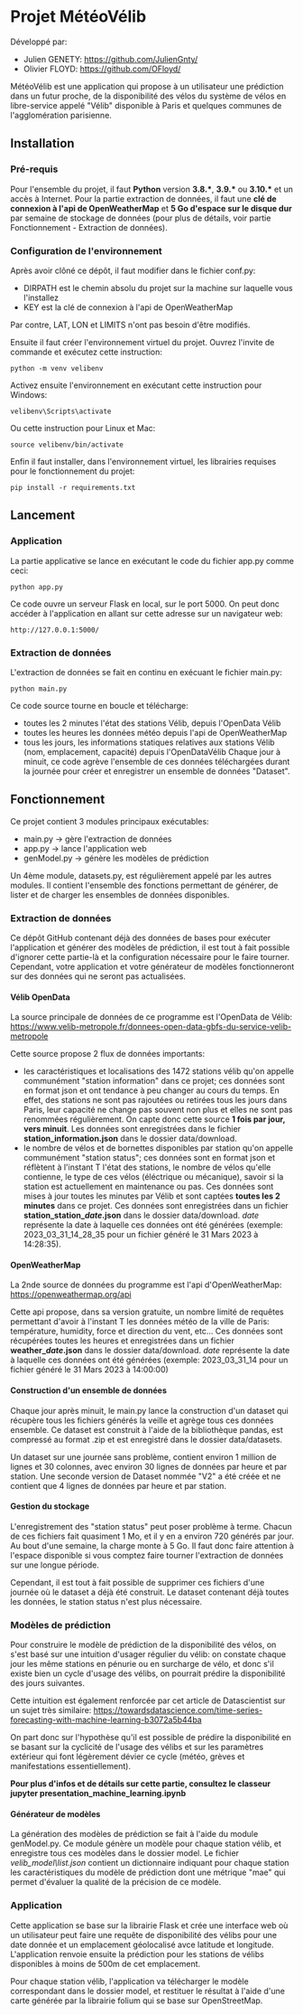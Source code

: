 # Projet MétéoVélib

Développé par:
- Julien GENETY: https://github.com/JulienGnty/
- Olivier FLOYD: https://github.com/OFloyd/

MétéoVélib est une application qui propose à un utilisateur une prédiction dans un futur proche, de la disponibilité des vélos du système de vélos en libre-service appelé "Vélib" disponible à Paris et quelques communes de l'agglomération parisienne.

## Installation

### Pré-requis

Pour l'ensemble du projet, il faut __Python__ version __3.8.\*__, __3.9.\*__ ou __3.10.\*__ et un accès à Internet.
Pour la partie extraction de données, il faut une __clé de connexion à l'api de OpenWeatherMap__ et __5 Go d'espace sur le disque dur__ par semaine de stockage de données (pour plus de détails, voir partie Fonctionnement - Extraction de données).

### Configuration de l'environnement

Après avoir clôné ce dépôt, il faut modifier dans le fichier conf.py:
- DIRPATH est le chemin absolu du projet sur la machine sur laquelle vous l'installez
- KEY est la clé de connexion à l'api de OpenWeatherMap

Par contre, LAT, LON et LIMITS n'ont pas besoin d'être modifiés.

Ensuite il faut créer l'environnement virtuel du projet. Ouvrez l'invite de commande et exécutez cette instruction:
```
python -m venv velibenv
```

Activez ensuite l'environnement en exécutant cette instruction pour Windows:
```
velibenv\Scripts\activate
```
Ou cette instruction pour Linux et Mac:
```
source velibenv/bin/activate
```

Enfin il faut installer, dans l'environnement virtuel, les librairies requises pour le fonctionnement du projet:
```
pip install -r requirements.txt
```

## Lancement

### Application

La partie applicative se lance en exécutant le code du fichier app.py comme ceci:
```
python app.py
```
Ce code ouvre un serveur Flask en local, sur le port 5000. On peut donc accéder à l'application en allant sur cette adresse sur un navigateur web:
```
http://127.0.0.1:5000/
```

### Extraction de données

L'extraction de données se fait en continu en exécuant le fichier main.py:
```
python main.py
```
Ce code source tourne en boucle et télécharge:
- toutes les 2 minutes l'état des stations Vélib, depuis l'OpenData Vélib
- toutes les heures les données météo depuis l'api de OpenWeatherMap
- tous les jours, les informations statiques relatives aux stations Vélib (nom, emplacement, capacité) depuis l'OpenDataVélib
Chaque jour à minuit, ce code agrève l'ensemble de ces données téléchargées durant la journée pour créer et enregistrer un ensemble de données "Dataset".

## Fonctionnement

Ce projet contient 3 modules principaux exécutables:
- main.py -> gère l'extraction de données
- app.py -> lance l'application web
- genModel.py -> génère les modèles de prédiction

Un 4ème module, datasets.py, est régulièrement appelé par les autres modules. Il contient l'ensemble des fonctions permettant de générer, de lister et de charger les ensembles de données disponibles.

### Extraction de données

Ce dépôt GitHub contenant déjà des données de bases pour exécuter l'application et générer des modèles de prédiction, il est tout à fait possible d'ignorer cette partie-là et la configuration nécessaire pour le faire tourner. Cependant, votre application et votre générateur de modèles fonctionneront sur des données qui ne seront pas actualisées.

#### Vélib OpenData

La source principale de données de ce programme est l'OpenData de Vélib: https://www.velib-metropole.fr/donnees-open-data-gbfs-du-service-velib-metropole

Cette source propose 2 flux de données importants:
- les caractéristiques et localisations des 1472 stations vélib qu'on appelle communément "station information" dans ce projet; ces données sont en format json et ont tendance à peu changer au cours du temps. En effet, des stations ne sont pas rajoutées ou retirées tous les jours dans Paris, leur capacité ne change pas souvent non plus et elles ne sont pas renommées régulièrement. On capte donc cette source __1 fois par jour, vers minuit__. Les données sont enregistrées dans le fichier __station\_information.json__ dans le dossier data/download.
- le nombre de vélos et de bornettes disponibles par station qu'on appelle communément "station status"; ces données sont en format json et réflètent à l'instant T l'état des stations, le nombre de vélos qu'elle contienne, le type de ces vélos (éléctrique ou mécanique), savoir si la station est actuellement en maintenance ou pas. Ces données sont mises à jour toutes les minutes par Vélib et sont captées __toutes les 2 minutes__ dans ce projet. Ces données sont enregistrées dans un fichier __station\_station\__date_.json__ dans le dossier data/download. _date_ représente la date à laquelle ces données ont été générées (exemple: 2023_03_31_14_28_35 pour un fichier généré le 31 Mars 2023 à 14:28:35).

#### OpenWeatherMap

La 2nde source de données du programme est l'api d'OpenWeatherMap: https://openweathermap.org/api

Cette api propose, dans sa version gratuite, un nombre limité de requêtes permettant d'avoir à l'instant T les données météo de la ville de Paris: température, humidity, force et direction du vent, etc... Ces données sont récupérées toutes les heures et enregistrées dans un fichier __weather\__date_.json__ dans le dossier data/download. _date_ représente la date à laquelle ces données ont été générées (exemple: 2023_03_31_14 pour un fichier généré le 31 Mars 2023 à 14:00:00)

#### Construction d'un ensemble de données

Chaque jour après minuit, le main.py lance la construction d'un dataset qui récupère tous les fichiers générés la veille et agrège tous ces données ensemble. Ce dataset est construit à l'aide de la bibliothèque pandas, est compressé au format .zip et est enregistré dans le dossier data/datasets.

Un dataset sur une journée sans problème, contient environ 1 million de lignes et 30 colonnes, avec environ 30 lignes de données par heure et par station. Une seconde version de Dataset nommée "V2" a été créée et ne contient que 4 lignes de données par heure et par station.

#### Gestion du stockage

L'enregistrement des "station status" peut poser problème à terme. Chacun de ces fichiers fait quasiment 1 Mo, et il y en a environ 720 générés par jour. Au bout d'une semaine, la charge monte à 5 Go. Il faut donc faire attention à l'espace disponible si vous comptez faire tourner l'extraction de données sur une longue période.

Cependant, il est tout à fait possible de supprimer ces fichiers d'une journée où le dataset a déjà été construit. Le dataset contenant déjà toutes les données, le station status n'est plus nécessaire.

### Modèles de prédiction

Pour construire le modèle de prédiction de la disponibilité des vélos, on s'est basé sur une intuition d'usager régulier du vélib: on constate chaque jour les même stations en pénurie ou en surcharge de vélo, et donc s'il existe bien un cycle d'usage des vélibs, on pourrait prédire la disponibilité des jours suivantes.

Cette intuition est également renforcée par cet article de Datascientist sur un sujet très similaire:
https://towardsdatascience.com/time-series-forecasting-with-machine-learning-b3072a5b44ba

On part donc sur l'hypothèse qu'il est possible de prédire la disponibilité en se basant sur la cyclicité de l'usage des vélibs et sur les paramètres extérieur qui font légèrement dévier ce cycle (météo, grèves et manifestations essentiellement).

__Pour plus d'infos et de détails sur cette partie, consultez le classeur jupyter presentation_machine_learning.ipynb__

#### Générateur de modèles

La génération des modèles de prédiction se fait à l'aide du module genModel.py. Ce module génère un modèle pour chaque station vélib, et enregistre tous ces modèles dans le dossier model. Le fichier _velib\_model\list.json_ contient un dictionnaire indiquant pour chaque station les caractéristiques du modèle de prédiction dont une métrique "mae" qui permet d'évaluer la qualité de la précision de ce modèle.

### Application

Cette application se base sur la librairie Flask et crée une interface web où un utilisateur peut faire une requête de disponibilité des vélibs pour une date donnée et un emplacement géolocalisé avce latitude et longitude. L'application renvoie ensuite la prédiction pour les stations de vélibs disponibles à moins de 500m de cet emplacement.

Pour chaque station vélib, l'application va télécharger le modèle correspondant dans le dossier model, et restituer le résultat à l'aide d'une carte générée par la librairie folium qui se base sur OpenStreetMap.
